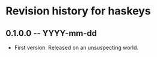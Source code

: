 # Revision history for haskeys

## 0.1.0.0 -- YYYY-mm-dd

* First version. Released on an unsuspecting world.
